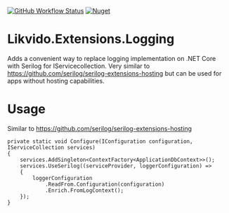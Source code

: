 [![GitHub Workflow Status](https://img.shields.io/github/workflow/status/likvido/Likvido.Extensions.Logging/Publish%20to%20nuget)](https://github.com/Likvido/Likvido.Extensions.Logging/actions?query=workflow%3A%22Publish+to+nuget%22)
[![Nuget](https://img.shields.io/nuget/v/Likvido.Extensions.Logging)](https://www.nuget.org/packages/Likvido.Extensions.Logging/)
# Likvido.Extensions.Logging
Adds a convenient way to replace logging implementation on .NET Core with Serilog for IServicecollection. Very similar to https://github.com/serilog/serilog-extensions-hosting but can be used for apps without hosting capabilities.
# Usage
Similar to https://github.com/serilog/serilog-extensions-hosting
```
private static void Configure(IConfiguration configuration, IServiceCollection services)
{
    services.AddSingleton<ContextFactory<ApplicationDbContext>>();
    services.UseSerilog((serviceProvider, loggerConfiguration) =>
    {
        loggerConfiguration
            .ReadFrom.Configuration(configuration)
            .Enrich.FromLogContext();
    });
}
```
